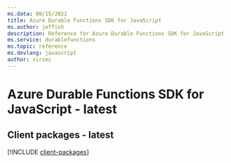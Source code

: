 ```yaml
---
ms.data: 08/15/2022
title: Azure Durable Functions SDK for JavaScript
ms.author: jeffish
description: Reference for Azure Durable Functions SDK for JavaScript
ms.service: durablefunctions
ms.topic: reference
ms.devlang: javascript
author: xirzec
---
```

# Azure Durable Functions SDK for JavaScript - latest

## Client packages - latest
[!INCLUDE [client-packages](durable-functions-client-index.md)]